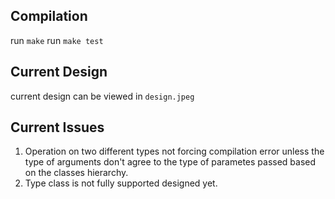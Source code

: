 ## Compilation

run `make`
run `make test`

## Current Design

current design can be viewed in `design.jpeg`

## Current Issues

1. Operation on two different types not forcing compilation error unless the type of arguments don't agree to the type
of parametes passed based on the classes hierarchy.
2. Type class is not fully supported designed yet.

